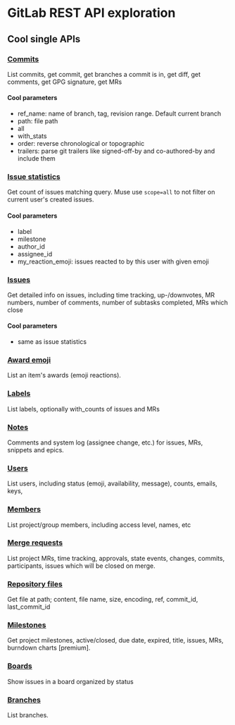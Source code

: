 # GitLab REST API exploration

## Cool single APIs

### [Commits](https://docs.gitlab.com/ee/api/commits.html)
List commits, get commit, get branches a commit is in, get diff, get comments, get GPG signature, get MRs
#### Cool parameters
* ref_name: name of branch, tag, revision range. Default current branch
* path: file path
* all
* with_stats
* order: reverse chronological or topographic
* trailers: parse git trailers like signed-off-by and co-authored-by and include them

### [Issue statistics](https://docs.gitlab.com/ee/api/issues_statistics.html#get-project-issues-statistics)
Get count of issues matching query. Muse use ```scope=all``` to not filter on current user's created issues.
#### Cool parameters
* label
* milestone
* author_id
* assignee_id
* my_reaction_emoji: issues reacted to by this user with given emoji

### [Issues](https://docs.gitlab.com/ee/api/issues_statistics.html#get-project-issues-statistics)
Get detailed info on issues, including time tracking, up-/downvotes, MR numbers, number of comments, number of subtasks completed, MRs which close
#### Cool parameters
* same as issue statistics

### [Award emoji](https://docs.gitlab.com/ee/api/award_emoji.html)
List an item's awards (emoji reactions).

### [Labels](https://docs.gitlab.com/ee/api/labels.html)
List labels, optionally with_counts of issues and MRs

### [Notes](https://docs.gitlab.com/ee/api/notes.html)
Comments and system log (assignee change, etc.) for issues, MRs, snippets and epics.

### [Users](https://docs.gitlab.com/ee/api/users.html)
List users, including status (emoji, availability, message), counts, emails, keys, 

### [Members](https://docs.gitlab.com/ee/api/members.html)
List project/group members, including access level, names, etc

### [Merge requests](https://docs.gitlab.com/ee/api/merge_requests.html)
List project MRs, time tracking, approvals, state events, changes, commits, participants, issues which will be closed on merge.

### [Repository files](https://docs.gitlab.com/ee/api/repository_files.html)
Get file at path; content, file name, size, encoding, ref, commit_id, last_commit_id

### [Milestones](https://docs.gitlab.com/ee/api/milestones.html)
Get project milestones, active/closed, due date, expired, title, issues, MRs, burndown charts [premium].

### [Boards](https://docs.gitlab.com/ee/api/boards.html)
Show issues in a board organized by status

### [Branches](https://docs.gitlab.com/ee/api/branches.html)
List branches.
